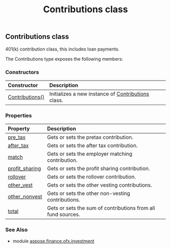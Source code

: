 ﻿---
title: Contributions class
second_title: Aspose.Finance for Python via .NET API References
description: 
type: docs
weight: 160
url: /python-net/aspose.finance.ofx.investment/contributions/
is_root: false
---

## Contributions class

401(k) contribution class, this includes loan payments.



The Contributions type exposes the following members:

### Constructors
| Constructor | Description |
| :- | :- |
| [Contributions()](/finance/python-net/aspose.finance.ofx.investment/contributions/__init__/#) | Initializes a new instance of [Contributions](/finance/python-net/aspose.finance.ofx.investment/contributions) class. |


### Properties
| Property | Description |
| :- | :- |
| [pre_tax](/finance/python-net/aspose.finance.ofx.investment/contributions/pre_tax) | Gets or sets the pretax contribution. |
| [after_tax](/finance/python-net/aspose.finance.ofx.investment/contributions/after_tax) | Gets or sets the after tax contribution. |
| [match](/finance/python-net/aspose.finance.ofx.investment/contributions/match) | Gets or sets the employer matching contribution. |
| [profit_sharing](/finance/python-net/aspose.finance.ofx.investment/contributions/profit_sharing) | Gets or sets the profit sharing contribution. |
| [rollover](/finance/python-net/aspose.finance.ofx.investment/contributions/rollover) | Gets or sets the rollover contribution. |
| [other_vest](/finance/python-net/aspose.finance.ofx.investment/contributions/other_vest) | Gets or sets the other vesting contributions. |
| [other_nonvest](/finance/python-net/aspose.finance.ofx.investment/contributions/other_nonvest) | Gets or sets the other non-vesting contributions. |
| [total](/finance/python-net/aspose.finance.ofx.investment/contributions/total) | Gets or sets the sum of contributions from all fund sources. |


### See Also

* module [aspose.finance.ofx.investment](../)
